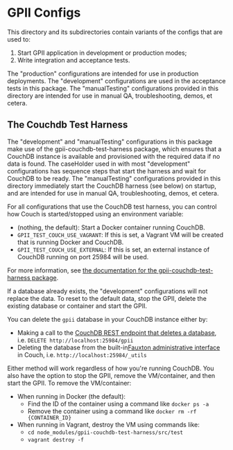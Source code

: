 # GPII Configs

This directory and its subdirectories contain variants of the configs that are used to:

1. Start GPII application in development or production modes;
2. Write integration and acceptance tests.

The "production" configurations are intended for use in production deployments.  The "development" configurations are
used in the acceptance tests in this package. The "manualTesting" configurations provided in this directory are intended
for use in manual QA, troubleshooting, demos, et cetera.

## The Couchdb Test Harness

The "development" and "manualTesting" configurations in this package make use of the gpii-couchdb-test-harness package,
which ensures that a CouchDB instance is available and provisioned with the required data if no data is found.  The
caseHolder used in with most "development" configurations has sequence steps that start the harness and wait for CouchDB
to be ready.  The "manualTesting" configurations provided in this directory immediately start the CouchDB harness (see
below) on startup, and are intended for use in manual QA, troubleshooting, demos, et cetera.

For all configurations that use the CouchDB test harness, you can control how Couch is started/stopped using an
environment variable:

* (nothing, the default): Start a Docker container running CouchDB.
* `GPII_TEST_COUCH_USE_VAGRANT`: If this is set, a Vagrant VM will be created that is running Docker and CouchDB.
* `GPII_TEST_COUCH_USE_EXTERNAL`: If this is set, an external instance of CouchDB running on port 25984 will be
  used.

For more information, see [the documentation for the gpii-couchdb-test-harness
package](https://github.com/GPII/gpii-couchdb-test-harness).

If a database already exists, the "development" configurations will not replace the data.  To reset to the default data,
stop the GPII, delete the existing database or container and start the GPII.

You can delete the `gpii` database in your CouchDB instance either by:

* Making a call to the [CouchDB REST endpoint that deletes a
  database](https://docs.couchdb.org/en/stable/api/database/common.html#delete--db), i.e. `DELETE
  http://localhost:25984/gpii`
* Deleting the database from the built-in[Fauxton administrative
  interface](https://docs.couchdb.org/en/stable/fauxton/index.html) in Couch, i.e. `http://localhost:25984/_utils`

Either method will work regardless of how you're running CouchDB.  You also have the option to stop the GPII, remove the
VM/container, and then start the GPII.  To remove the VM/container:

* When running in Docker (the default):
  * Find the ID of the container using a command like `docker ps -a`
  * Remove the container using a command like `docker rm -rf {CONTAINER_ID}`
* When running in Vagrant, destroy the VM using commands like:
  * `cd node_modules/gpii-couchdb-test-harness/src/test`
  * `vagrant destroy -f`
